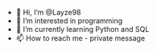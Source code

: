 - 👋 Hi, I’m @Layze98
- 👀 I’m interested in programming
- 🌱 I’m currently learning Python and SQL
- 📫 How to reach me - private message

<!---
Layze98/Layze98 is a ✨ special ✨ repository because its `README.md` (this file) appears on your GitHub profile.
You can click the Preview link to take a look at your changes.
--->
